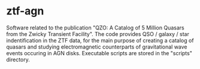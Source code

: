 # ztf-agn

Software related to the publication "QZO: A Catalog of 5 Million Quasars from the Zwicky Transient Facility". The code provides QSO / galaxy / star indentification in the ZTF data, for the main purpose of creating a catalog of quasars and studying electromagnetic counterparts of gravitational wave events occuring in AGN disks. Executable scripts are stored in the "scripts" directory.
